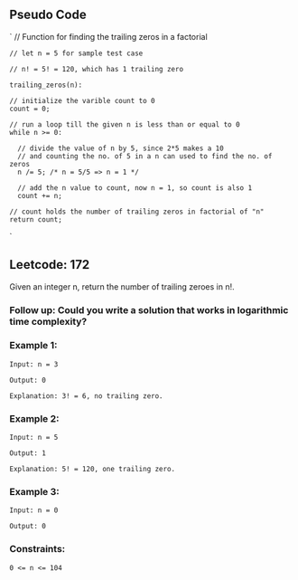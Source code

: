 ## Pseudo Code

`
    // Function for finding the trailing zeros in a factorial
 
    // let n = 5 for sample test case
 
    // n! = 5! = 120, which has 1 trailing zero

    trailing_zeros(n):
  
    // initialize the varible count to 0
    count = 0;
  
    // run a loop till the given n is less than or equal to 0
    while n >= 0:
    
      // divide the value of n by 5, since 2*5 makes a 10 
      // and counting the no. of 5 in a n can used to find the no. of zeros 
      n /= 5; /* n = 5/5 => n = 1 */
    
      // add the n value to count, now n = 1, so count is also 1
      count += n;
  
    // count holds the number of trailing zeros in factorial of "n"  
    return count;

`


## Leetcode: 172

Given an integer n, return the number of trailing zeroes in n!.

### Follow up: Could you write a solution that works in logarithmic time complexity?
 
### Example 1:

`Input: n = 3`

`Output: 0`

`Explanation: 3! = 6, no trailing zero.`

### Example 2:

`Input: n = 5`

`Output: 1`

`Explanation: 5! = 120, one trailing zero.`

### Example 3:

`Input: n = 0`

`Output: 0` 

### Constraints:

`0 <= n <= 104`

